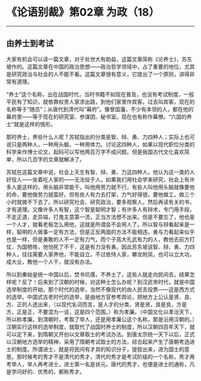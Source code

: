 # 《论语别裁》第02章 为政（18）

------

## 由养士到考试

大家有机会可以读一篇文章，对于处世大有助益，这篇文章简称《论养士》，苏东坡作的。这篇文章在中国的政治思想——政治哲学领域中，占了重要的地位，尤其是研究政治与社会的人不能不看。这篇文章很有意义，它提出了一个原则，讲得非常有道理。

“养士”这个名称，出在战国时代，当时书籍不如现在普及，也没有考试制度，一般平民有了知识，就依靠权贵人家求出路，到他们家里作宾客。过去叫宾客，现在的名称等于“随员”；从唐代到清代叫“幕府”。像曾国藩，不少有本领的人，都在他的幕府里——等于现在的研究室、参谋团、秘书室。现在也有称作幕僚。“六国的养士”就是这样的情形。

那时养士，养些什么人呢？苏轼指出的分类是智、辩、勇、力四种人；实际上也可说只是两种人，一种用头脑，一种用体力。讨论这四种人，如果以现代职位分类的科学来作博士论文，起码可以写他两百万字不成问题。但是我国古代文化喜欢简单，所以几百字的文章就解决了。

苏轼在这篇文章中说，社会上天生有智、辩、勇、力这四种人，他认为这一类的人好役人——坐着吃人家的——无法役于人。如果我们用社会学来研究，社会上有许多人是这样的，用头脑非常能干，叫他用劳力就不行，有些人叫他用头脑就像要他的命，要他做劳力就蛮好。但有些人有力去打架，力气好得很，要他做工，做三个小时就做不下去了。所以研究社会、研究政治，要多观察人，然后再读有关的书，才有道理。又像许多人有智，这个智是聪明才智；有许多人有辩术，专门用手段，不走正道，走异端，打鬼主意第一流，正当方法想不出来。但是不要忘了，他也是一个人才，就看老板怎么用他，这就是所谓会不会用人了。所以智与辩看起来是一样，聪明的人做事一定有方法，但是正反两面的方法不能相违。勇与力看起来似乎也是一样，但是勇敢的人不一定有力气，而个子高大孔武有力的人，教他去前方打仗、为国牺牲，他怕死了不干，这是有力没有勇。因此苏东坡说智、辩、勇、力四种人，往往需要人家养他，不能自立。不过依恃人家，攀龙附凤，也可以立大功，成大业，教他一个人干，就没有办法。

所以到秦始皇统一中国以后，焚书坑儒，不养士了，这些人就走向民间去，结果怎样呢？反了！后来到了汉朝的时候，对这种士怎么办呢？到汉武帝时代，就是中国选举制度的开始，那个时代的选举，当然不像现代的由人民去投票——这是西方式的选举。中国式古老时代的选举，是由地方官参考舆论，把地方上公认是贤、良、方、正的人选出来，（以现代名词而言，是人才的分类，贤是贤，良是良，方是方，正是正，不要混为一谈，这是四个范围。）称为孝廉。（中国文化以孝治天下，所以称孝廉。到清朝时，考取了举人，还是用孝廉公这个名称，那是沿用汉朝的。）汉朝实行这样的选举制度，就取代了战国时养士的制度，所以汉朝四百年天下，就可以定下来，到隋朝又开创以文章取士的考试办法。到唐太宗统一天下以后，正式以汉朝地方选举的精神，采用了隋朝考试取士的方法，综合起来产生了唐朝考选进士的制度。所谓进士，就是将民间有才具的知识分子，提拔出来，进为国士的意思。那时候考的秀才不是清代的秀才，清代的秀才是考试阶级的一个名称，秀才再考举人，举人再考进士，进士第一名是状元。唐代的秀才，也便是进士的通称，凡是学问好的、优秀的，都称秀才。

